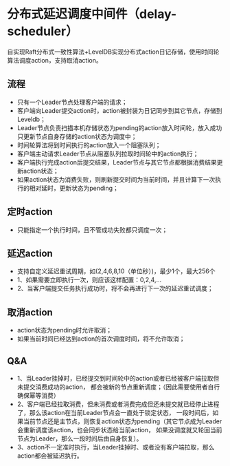 # 分布式延迟调度中间件（delay-scheduler）
自实现Raft分布式一致性算法+LevelDB实现分布式action日记存储，使用时间轮算法调度action，支持取消action。
## 流程
* 只有一个Leader节点处理客户端的请求；
* 客户端向Leader提交action时，action被封装为日记同步到其它节点，存储到Leveldb；
* Leader节点负责扫描本机存储状态为pending的action放入时间轮，放入成功只更新节点自身存储的action状态为调度中；
* 时间轮算法将到时间执行的action放入一个阻塞队列；
* 客户端主动请求Leader节点从阻塞队列拉取时间轮中的action执行；
* 客户端执行完成action后提交结果，Leader节点与其它节点都根据消费结果更新action状态；
* 如果action状态为消费失败，则刷新提交时间为当前时间，并且计算下一次执行的相对延时，更新状态为pending；
## 定时action
* 只能指定一个执行时间，且不管成功失败都只调度一次；
## 延迟action
* 支持自定义延迟重试周期，如(2,4,6,8,10（单位秒）)，最少1个，最大256个
* 1、如果需要立即执行一次，则应该这样配置：0,2,4,...
* 2、当客户端提交任务执行成功时，将不会再进行下一次的延迟重试调度；
## 取消action
* action状态为pending时允许取消；
* 如果当前时间已经达到action的首次调度时间，将不允许取消；
## Q&A
* 1、当Leader挂掉时，已经提交到时间轮中的action或者已经被客户端拉取但未提交消费成功的action，
都会被新的节点重新调度；（因此需要使用者自行确保幂等消费）
* 2、客户端已经拉取消费，但未消费或者消费完成但还未提交就已经停止进程了，那么该action在当前Leader节点会一直处于锁定状态，
一段时间后，如果当前节点还是主节点，则恢复action状态为pending（其它节点成为Leader会重新调度该action，也会同步状态给当前action，
如果没调度就又轮回当前节点为Leader，那么一段时间后由自身恢复）。
* 3、action不一定准时执行，当Leader挂掉时、或者没有客户端拉取，那么action都会被延迟执行。
